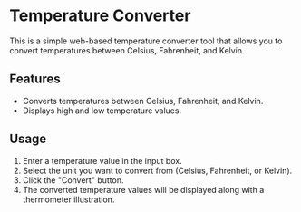 # Temperature Converter

This is a simple web-based temperature converter tool that allows you to convert temperatures between Celsius, Fahrenheit, and Kelvin.

## Features

- Converts temperatures between Celsius, Fahrenheit, and Kelvin.
- Displays high and low temperature values.

## Usage

1. Enter a temperature value in the input box.
2. Select the unit you want to convert from (Celsius, Fahrenheit, or Kelvin).
3. Click the "Convert" button.
4. The converted temperature values will be displayed along with a thermometer illustration.



